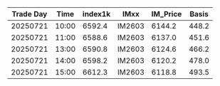 | Trade Day  | Time | index1k | IMxx | IM_Price | Basis |
| ---------- | ---- | ------- | ---- | -------- | ----- |
| 20250721 | 10:00 | 6592.4 | IM2603 | 6144.2 | 448.2 | 
| 20250721 | 11:00 | 6588.6 | IM2603 | 6137.0 | 451.6 | 
| 20250721 | 13:00 | 6590.8 | IM2603 | 6124.6 | 466.2 | 
| 20250721 | 14:00 | 6598.2 | IM2603 | 6120.2 | 478.0 | 
| 20250721 | 15:00 | 6612.3 | IM2603 | 6118.8 | 493.5 | 
